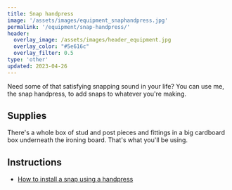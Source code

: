 ```yaml
---
title: Snap handpress
image: '/assets/images/equipment_snaphandpress.jpg'
permalink: '/equipment/snap-handpress/'
header:
  overlay_image: /assets/images/header_equipment.jpg
  overlay_color: "#5e616c"
  overlay_filter: 0.5
type: 'other'
updated: 2023-04-26
---
```


Need some of that satisfying snapping sound in your life? You can use me, the snap handpress, to add snaps to whatever you're making.

## Supplies

There's a whole box of stud and post pieces and fittings in a big cardboard box underneath the ironing board. That's what you'll be using.


## Instructions

* [How to install a snap using a handpress](https://www.ifixit.com/Guide/Installing+a+Metal+Snap+Using+a+Hand+Press/19446)